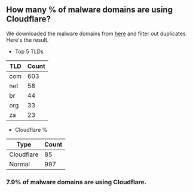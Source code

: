 ## How many % of malware domains are using Cloudflare?


We downloaded the malware domains from [here](https://urlhaus.abuse.ch) and filter out duplicates.
Here's the result.


[//]: # (start replacement)


- Top 5 TLDs

| TLD | Count |
| --- | --- |
| com | 603 |
| net | 58 |
| br | 44 |
| org | 33 |
| za | 23 |


- Cloudflare %

| Type | Count |
| --- | --- |
| Cloudflare | 85 |
| Normal | 997 |


### 7.9% of malware domains are using Cloudflare.